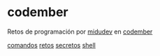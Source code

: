 # codember
Retos de programación por [midudev](https://midu.dev/) en [codember](https://codember.dev/?trk=public_post_reshare-text)

[comandos](./COMANDOS.md)
[retos](./RETOS.md)
[secretos](./SECRETOS.md)
[shell](./SHELL.md)
